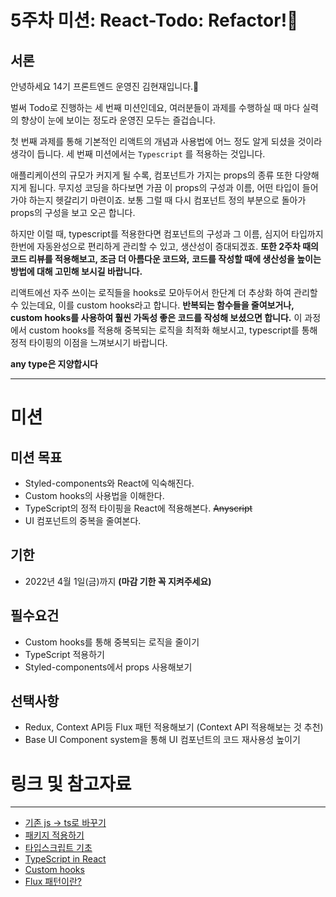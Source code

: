 # 5주차 미션: React-Todo: Refactor!💌

## 서론
안녕하세요 14기 프론트엔드 운영진 김현재입니다.🤗

벌써 Todo로 진행하는 세 번째 미션인데요, 여러분들이 과제를 수행하실 때 마다 실력의 향상이 눈에 보이는 정도라 운영진 모두는 즐겁습니다.

첫 번째 과제를 통해 기본적인 리액트의 개념과 사용법에 어느 정도 알게 되셨을 것이라 생각이 듭니다.
세 번째 미션에서는 `Typescript` 를 적용하는 것입니다.

애플리케이션의 규모가 커지게 될 수록, 컴포넌트가 가지는 props의 종류 또한 다양해지게 됩니다.
무지성 코딩을 하다보면 가끔 이 props의 구성과 이름, 어떤 타입이 들어가야 하는지 헷갈리기 마련이죠.
보통 그럴 때 다시 컴포넌트 정의 부분으로 돌아가 props의 구성을 보고 오곤 합니다.

하지만 이럴 때, typescript를 적용한다면 컴포넌트의 구성과
그 이름, 심지어 타입까지 한번에 자동완성으로 편리하게 관리할 수 있고, 생산성이 증대되겠죠.
**또한 2주차 때의 코드 리뷰를 적용해보고, 조금 더 아름다운 코드와,**
**코드를 작성할 때에 생산성을 높이는 방법에 대해 고민해 보시길 바랍니다.**

리액트에선 자주 쓰이는 로직들을 hooks로 모아두어서 한단계 더 추상화 하여 관리할 수 있는데요, 이를 custom hooks라고 합니다.
**반복되는 함수들을 줄여보거나, custom hooks를 사용하여 훨씬 가독성 좋은 코드를 작성해 보셨으면 합니다.**
이 과정에서 custom hooks를 적용해 중복되는 로직을 최적화 해보시고, typescript를 통해 정적 타이핑의 이점을 느껴보시기 바랍니다.

**any type은 지양합시다**

---

# 미션

## 미션 목표
- Styled-components와 React에 익숙해진다.
- Custom hooks의 사용법을 이해한다.
- TypeScript의 정적 타이핑을 React에 적용해본다. ~~Anyscript~~
- UI 컴포넌트의 중복을 줄여본다.

## 기한
- 2022년 4월 1일(금)까지 **(마감 기한 꼭 지켜주세요)**

## 필수요건
- Custom hooks를 통해 중복되는 로직을 줄이기
- TypeScript 적용하기
- Styled-components에서 props 사용해보기

## 선택사항
- Redux, Context API등 Flux 패턴 적용해보기 (Context API 적용해보는 것 추천)
- Base UI Component system을 통해 UI 컴포넌트의 코드 재사용성 높이기

# 링크 및 참고자료
---

- [기존 js -> ts로 바꾸기](https://hini7.tistory.com/148)
- [패키지 적용하기](https://flowkater.io/frontend/setup-styled-components/)
- [타입스크립트 기초](https://joshua1988.github.io/ts/intro.html)
- [TypeScript in React](https://react.vlpt.us/using-typescript/02-ts-react-basic.html)
- [Custom hooks](https://ko.reactjs.org/docs/hooks-custom.html)
- [Flux 패턴이란?](https://velog.io/@huurray/React%EC%9D%98-%ED%83%84%EC%83%9D%EA%B3%BC-Flux-%ED%8C%A8%ED%84%B4%EC%97%90-%EB%8C%80%ED%95%98%EC%97%AC)